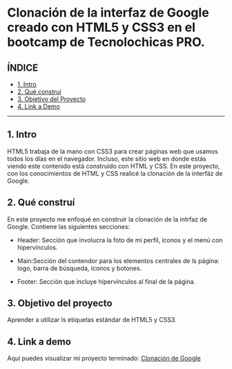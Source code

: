 # Clonación de la interfaz de Google creado con HTML5 y CSS3 en el bootcamp de Tecnolochicas PRO. 


## **ÍNDICE**

* [1. Intro](https://github.com/SophiaDLoeraM/clonaciongoogle/blob/main/README.md#1-intro)
* [2. Qué construí](https://github.com/SophiaDLoeraM/clonaciongoogle/blob/main/README.md#2-qu%C3%A9-constru%C3%AD)
* [3. Objetivo del Proyecto](https://github.com/SophiaDLoeraM/clonaciongoogle/blob/main/README.md#3-objetivo-del-proyecto)
* [4. Link a Demo](https://github.com/SophiaDLoeraM/clonaciongoogle/blob/main/README.md#4-link-a-demo)

****

## 1. Intro
HTML5 trabaja de la mano con CSS3 para crear páginas web que usamos todos los días en el navegador.  Incluso, este sitio web en donde estás viendo este contenido está construido con HTML y CSS. En este proyecto, con los conocimientos de HTML y CSS realicé la clonación de la interfáz de Google.

## 2. Qué construí
En este proyecto me enfoqué en construir la clonación de la intrfaz de Google.
Contiene las siguientes secciones: 

* Header: Sección que involucra la foto de mi perfil, íconos y el menú con hipervínculos.

* Main:Sección del contendor para los elementos centrales de ls página: logo, barra de búsqueda, íconos y botones.

* Footer: Sección que incluye hipervínculos al final de la página. 

## 3. Objetivo del proyecto
Aprender a utilizar ls etiquetas estándar de HTML5 y CSS3.

## 4. Link a demo
Aquí puedes visualizar mi proyecto terminado: [Clonación de Google](https://eloquent-queijadas-cc56b9.netlify.app/)
